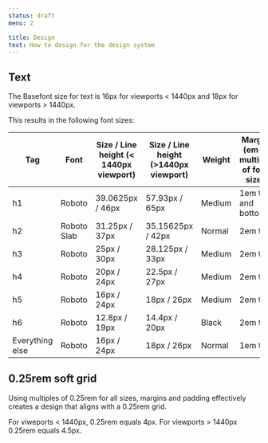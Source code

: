 ```yaml
---
status: draft
menu: 2

title: Design
text: How to design for the design system
---
```


## Text

The Basefont size for text is 16px for viewports < 1440px and 18px for viewports > 1440px.

This results in the following font sizes:


| Tag             | Font                 | Size / Line height \(< 1440px viewport\) | Size / Line height \(>1440px viewport\) | Weight | Margin (em is multiple of font size) |
|-----------------|----------------------|------------------------------------------|-----------------------------------------|--------|--------------------------------------|
| h1              | Roboto               | 39.0625px / 46px                         | 57.93px / 65px                          | Medium | 1em top and bottom                   |
| h2              | Roboto Slab          | 31.25px / 37px                           | 35.15625px / 42px                       | Normal | 2em top                              |
| h3              | Roboto               | 25px / 30px                              | 28.125px / 33px                         | Medium | 2em top                              |
| h4              | Roboto               | 20px / 24px                              | 22.5px / 27px                           | Medium | 2em top                              |
| h5              | Roboto               | 16px / 24px                              | 18px / 26px                             | Medium | 2em top                              |
| h6              | Roboto               | 12.8px / 19px                            | 14.4px / 20px                           | Black  | 2em top                              |
| Everything else | Roboto               | 16px / 24px                              | 18px / 26px                             | Normal | 1em top                              |


## 0.25rem soft grid

Using multiples of 0.25rem for all sizes, margins and padding effectively creates a design that aligns with a 0.25rem grid.

For viweports < 1440px, 0.25rem equals 4px. For viewports > 1440px 0.25rem equals 4.5px.